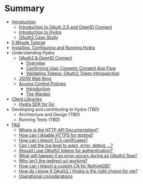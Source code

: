 # Summary

* [Introduction](README.md)
  * [Introduction to OAuth 2.0 and OpenID Connect](README.md#introduction-to-oauth-20-and-openid-connect)
  * [Introduction to Hydra](README.md#introduction-to-hydra)
  * [OAuth2 Case Study](README.md#oauth-20-case-study)
* [5 Minute Tutorial](tutorial.md)
* [Installing, Configuring and Running Hydra](install.md)
* Understanding Hydra
  * [OAuth2 & OpenID Connect](oauth2.md)
    * [Overview](oauth2.md#overview)
    * [Confirming User Consent: Consent App Flow](oauth2.md#consent-app-flow)
    * [Validating Tokens: OAuth2 Token Introspection](oauth2.md#oauth2-token-introspection)
  * [JSON Web Keys](jwk.md)
  * [Access Control Policies](access-control.md)
    * [Introduction](access-control.md)
    * [The Warden](access-control.md)
* [Client Libraries](sdk.md)
  * [Hydra SDK for Go](sdk/go.md)
* Developing and contributing to Hydra (TBD)
  * Architecture and Design (TBD)
  * Running Tests (TBD)
* [FAQ](faq.md)
  * [Where is the HTTP API Documentation?](faq/http-api.md)
  * [How can I disable HTTPS for testing?](faq/disable-https.md)
  * [How can I import TLS certificates?](faq/https-tls-import.md)
  * [Can I set the log level to warn, error, debug, ...?](faq/log-level.md)
  * [Should I use OAuth2 tokens for authentication?](faq/oauth2-auth.md)
  * [What will happen if an error occurs during an OAuth2 flow?](faq/oauth2-error.md)
  * [Why isn't the redirect url working?](faq/redirect-uri.md)
  * [How can I import a custom CA for RethinkDB?](faq/rethink-ca.md)
  * [How do I know if OAuth2 / Hydra is the right choice for me?](faq/when-use.md)
  * [Operational considerations](faq/operations.md)
